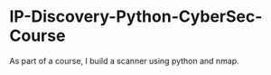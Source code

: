 # IP-Discovery-Python-CyberSec-Course
As part of a course, I build a scanner using python and nmap. 
